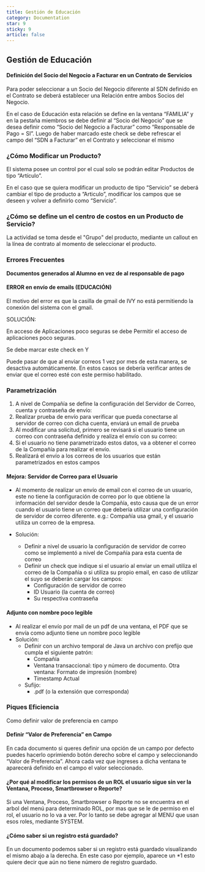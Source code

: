 ```yaml
---
title: Gestión de Educación
category: Documentation
star: 9
sticky: 9
article: false
---
```


## Gestión de Educación

#### Definición del Socio del Negocio a Facturar en un Contrato de Servicios

Para poder seleccionar a un Socio del Negocio diferente al SDN definido en el Contrato se deberá establecer una Relación entre ambos Socios del Negocio.

En el caso de Educación esta relación se define en la ventana “FAMILIA” y en la pestaña miembros se debe definir al “Socio del Negocio” que se desea definir como “Socio del Negocio a Facturar” como “Responsable de Pago = SI”. Luego de haber marcado este check se debe refrescar el campo del “SDN a Facturar” en el Contrato y seleccionar el mismo

### ¿Cómo Modificar un Producto?

El sistema posee un control por el cual solo se podrán editar Productos de tipo “Artículo”.

En el caso que se quiera modificar un producto de tipo “Servicio” se deberá cambiar el tipo de producto a “Articulo”, modificar los campos que se deseen y volver a definirlo como “Servicio”.

### ¿Cómo se define un el centro de costos en un Producto de Servicio?

La actividad se toma desde el "Grupo" del producto, mediante un callout en la línea de contrato al momento de seleccionar el producto.

### Errores Frecuentes

**Documentos generados al Alumno en vez de al responsable de pago**

#### ERROR en envío de emails (EDUCACIÓN)

El motivo del error es que la casilla de gmail de IVY no está permitiendo la conexión del sistema con el gmail.

SOLUCIÓN:

En acceso de Aplicaciones poco seguras se debe Permitir el acceso de aplicaciones poco seguras.

Se debe marcar este check en Y

Puede pasar de que al enviar correos 1 vez por mes de esta manera, se desactiva automáticamente. En estos casos se debería verificar antes de enviar que el correo esté con este permiso habilitado.

### Parametrización

1. A nivel de Compañía se define la configuración del Servidor de Correo, cuenta y contraseña de envío:
2. Realizar prueba de envío para verificar que pueda conectarse al servidor de correo con dicha cuenta, enviará un email de prueba
3. Al modificar una solicitud, primero se revisará si el usuario tiene un correo con contraseña definido y realiza el envío con su correo:
4. Si el usuario no tiene parametrizado estos datos, va a obtener el correo de la Compañía para realizar el envío.
5. Realizará el envío a los correos de los usuarios que están parametrizados en estos campos

#### Mejora: Servidor de Correo para el Usuario

* Al momento de realizar un envío de email con el correo de un usuario, este no tiene la configuración de correo por lo que obtiene la información del servidor desde la Compañía, esto causa que de un error cuando el usuario tiene un correo que debería utilizar una configuración de servidor de correo diferente. e.g.: Compañía usa gmail, y el usuario utiliza un correo de la empresa.


* Solución:
  * Definir a nivel de usuario la configuración de servidor de correo como se implementó a nivel de Compañía para esta cuenta de correo
  * Definir un check que indique si el usuario al enviar un email utiliza el correo de la Compañía o si utiliza su propio email, en caso de utilizar el suyo se deberán cargar los campos:
    * Configuración de servidor de correo
    * ID Usuario (la cuenta de correo)
    * Su respectiva contraseña

#### Adjunto con nombre poco legible

* Al realizar el envío por mail de un pdf de una ventana, el PDF que se envía como adjunto tiene un nombre poco legible
* Solución:
  * Definir con un archivo temporal de Java un archivo con prefijo que cumpla el siguiente patrón:
    * Compañía
    * Ventana transaccional: tipo y número de documento. Otra ventana: Formato de impresión (nombre)
    * Timestamp Actual
  * Sufijo:
    * .pdf (o la extensión que corresponda)

### Piques Eficiencia

Como definir valor de preferencia en campo

#### Definir “Valor de Preferencia” en Campo

En cada documento si queres definir una opción de un campo por defecto puedes hacerlo oprimiendo botón derecho sobre el campo y seleccionando “Valor de Preferencia”. Ahora cada vez que ingreses a dicha ventana te aparecerá definido en el campo el valor seleccionado. 

#### ¿Por qué al modificar los permisos de un ROL el usuario sigue sin ver la Ventana, Proceso, Smartbrowser o Reporte?

Si una Ventana, Proceso, Smartbrowser o Reporte no se encuentra en el arbol del menú para determinado ROL, por mas que se le de permiso en el rol, el usuario no lo va a ver. Por lo tanto se debe agregar al MENU que usan esos roles, mediante SYSTEM.


#### ¿Cómo saber si un registro está guardado?

En un documento podemos saber si un registro está guardado visualizando el mismo abajo a la derecha. En este caso por ejemplo, aparece un \*1 esto quiere decir que aún no tiene número de registro guardado.